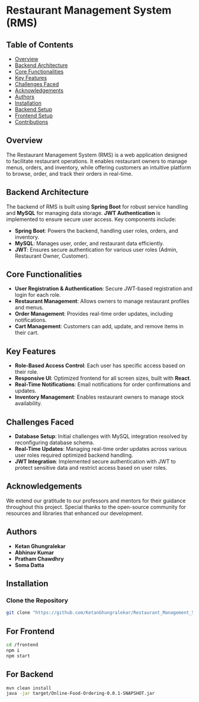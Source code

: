 # Restaurant Management System (RMS)

## Table of Contents

- [Overview](#overview)
- [Backend Architecture](#backend-architecture)
- [Core Functionalities](#core-functionalities)
- [Key Features](#key-features)
- [Challenges Faced](#challenges-faced)
- [Acknowledgements](#acknowledgements)
- [Authors](#authors)
- [Installation](#installation)
- [Backend Setup](#backend-setup)
- [Frontend Setup](#frontend-setup)
- [Contributions](#contributions)

## Overview

The Restaurant Management System (RMS) is a web application designed to facilitate restaurant operations. It enables restaurant owners to manage menus, orders, and inventory, while offering customers an intuitive platform to browse, order, and track their orders in real-time.

## Backend Architecture

The backend of RMS is built using **Spring Boot** for robust service handling and **MySQL** for managing data storage. **JWT Authentication** is implemented to ensure secure user access. Key components include:

- **Spring Boot**: Powers the backend, handling user roles, orders, and inventory.
- **MySQL**: Manages user, order, and restaurant data efficiently.
- **JWT**: Ensures secure authentication for various user roles (Admin, Restaurant Owner, Customer).

## Core Functionalities

- **User Registration & Authentication**: Secure JWT-based registration and login for each role.
- **Restaurant Management**: Allows owners to manage restaurant profiles and menus.
- **Order Management**: Provides real-time order updates, including notifications.
- **Cart Management**: Customers can add, update, and remove items in their cart.

## Key Features

- **Role-Based Access Control**: Each user has specific access based on their role.
- **Responsive UI**: Optimized frontend for all screen sizes, built with **React**.
- **Real-Time Notifications**: Email notifications for order confirmations and updates.
- **Inventory Management**: Enables restaurant owners to manage stock availability.

## Challenges Faced

- **Database Setup**: Initial challenges with MySQL integration resolved by reconfiguring database schema.
- **Real-Time Updates**: Managing real-time order updates across various user roles required optimized backend handling.
- **JWT Integration**: Implemented secure authentication with JWT to protect sensitive data and restrict access based on user roles.

## Acknowledgements

We extend our gratitude to our professors and mentors for their guidance throughout this project. Special thanks to the open-source community for resources and libraries that enhanced our development.

## Authors

- **Ketan Ghungralekar**
- **Abhinav Kumar**
- **Pratham Chawdhry**
- **Soma Datta**

## Installation

### Clone the Repository

```bash
git clone "https://github.com/KetanGhungralekar/Restaurant_Management_System.git"
```
## For Frontend
```bash
cd /frontend
npm i
npm start
```

## For Backend
```bash
mvn clean install
java -jar target/Online-Food-Ordering-0.0.1-SNAPSHOT.jar
